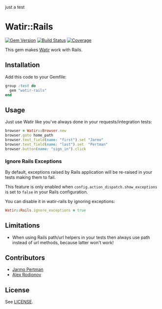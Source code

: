 just a test
# Watir::Rails
[![Gem Version](https://badge.fury.io/rb/watir-rails.png)](http://badge.fury.io/rb/watir-rails)
[![Build Status](https://api.travis-ci.org/watir/watir-rails.png)](http://travis-ci.org/watir/watir-rails)
[![Coverage](https://coveralls.io/repos/watir/watir-rails/badge.png?branch=master)](https://coveralls.io/r/watir/watir-rails)

This gem makes [Watir](https://github.com/watir/watir) work with Rails.


## Installation

Add this code to your Gemfile:

```ruby
group :test do
  gem "watir-rails"
end
```

## Usage

Just use Watir like you've always done in your requests/integration tests:

```ruby
browser = Watir::Browser.new
browser.goto home_path
browser.text_field(name: "first").set "Jarmo"
browser.text_field(name: "last").set  "Pertman"
browser.button(name: "sign_in").click
```

### Ignore Rails Exceptions

By default, exceptions raised by Rails application will be re-raised in your tests making them to fail.

This feature is only enabled when `config.action_dispatch.show_exceptions` is set to `false` in your Rails configuration.

You can disable it in watir-rails by ignoring exceptions:

```ruby
Watir::Rails.ignore_exceptions = true
```

## Limitations

* When using Rails path/url helpers in your tests then always use path instead of url methods, because latter won't work!


## Contributors

* [Jarmo Pertman](https://github.com/jarmo)
* [Alex Rodionov](https://github.com/p0deje)


## License

See [LICENSE](https://github.com/watir/watir-rails/blob/master/LICENSE).
